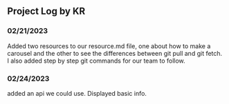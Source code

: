 ## Project Log by KR

### 02/21/2023
Added two resources to our resource.md file, one about how to make a carousel and the other to see the differences between git pull and git fetch. I also added step by step git commands for our team to follow.

### 02/24/2023
added an api we could use. Displayed basic info.